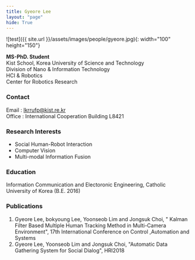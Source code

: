 ```yaml
---
title: Gyeore Lee
layout: "page"
hide: True
---
```


![test]({{ site.url }}/assets/images/people/gyeore.jpg){: width="100" height="150"}

**MS-PhD. Student**<br>Kist School, Korea  University of Science and Technology<br>Division of Nano & Information Technology <br>HCI & Robotics<br>Center for Robotics Research

### Contact

Email : lkrrufp@kist.re.kr<br>Office : International Cooperation Building L8421

### Research Interests

- Social Human-Robot Interaction
- Computer Vision
- Multi-modal Information Fusion

### Education

Information Communication and Electoronic Engineering, Catholic University of Korea (B.E. 2016)

### Publications

1. Gyeore Lee, bokyoung Lee, Yoonseob Lim and Jongsuk Choi, " Kalman Filter Based Multiple Human Tracking Method in Multi-Camera Environment", 17th International Conference on Control ,Automation and Systems
2. Gyeore Lee, Yoonseob Lim and Jongsuk Choi, "Automatic Data Gathering System for Social Dialog", HRI2018